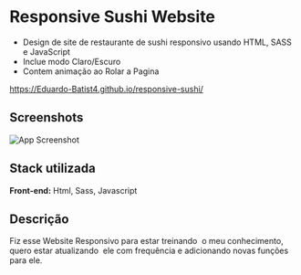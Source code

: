 
# Responsive Sushi Website


- Design de site de restaurante de sushi responsivo usando HTML, SASS e JavaScript
- Inclue modo Claro/Escuro
- Contem animação ao Rolar a Pagina


https://Eduardo-Batist4.github.io/responsive-sushi/


## Screenshots

![App Screenshot](https://raw.githubusercontent.com/Eduardo-Oreia/responsive-sushi/main/assets/img/website.png)


## Stack utilizada

**Front-end:** Html, Sass, Javascript




## Descrição
Fiz esse Website Responsivo para estar treinando 
o meu conhecimento, quero estar atualizando 
ele com
frequência e adicionando novas funções 
para ele.
